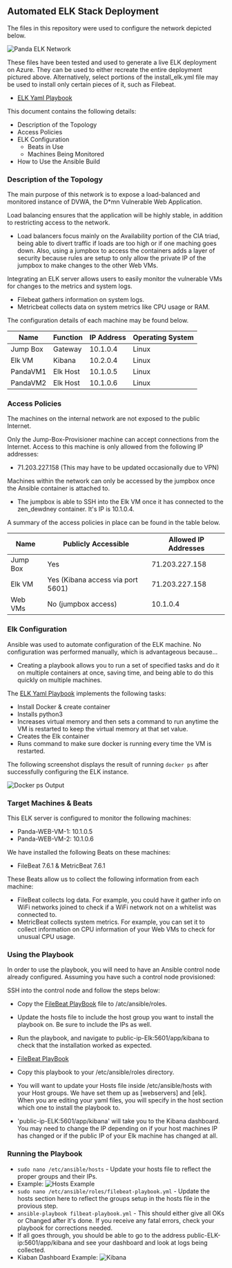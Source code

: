## Automated ELK Stack Deployment

The files in this repository were used to configure the network depicted below.

![Panda ELK Network](https://github.com/TeaLeafMedia/TeaLeaf_CyberSec/blob/main/Diagrams/New%20Panda-Network-Map.drawio.png)

These files have been tested and used to generate a live ELK deployment on Azure. They can be used to either recreate the entire deployment pictured above. Alternatively, select portions of the install_elk.yml file may be used to install only certain pieces of it, such as Filebeat.

  - [ELK Yaml Playbook](https://github.com/TeaLeafMedia/TeaLeaf_CyberSec/blob/main/Ansible/install-elk.yml)

This document contains the following details:
- Description of the Topology
- Access Policies
- ELK Configuration
  - Beats in Use
  - Machines Being Monitored
- How to Use the Ansible Build

### Description of the Topology

The main purpose of this network is to expose a load-balanced and monitored instance of DVWA, the D*mn Vulnerable Web Application.

Load balancing ensures that the application will be highly stable, in addition to restricting access to the network.

- Load balancers focus mainly on the Availability portion of the CIA triad, being able to divert traffic if loads are too high or if one maching goes down. Also, using a jumpbox to access the containers adds a layer of security because rules are setup to only allow the private IP of the jumpbox to make changes to the other Web VMs. 

Integrating an ELK server allows users to easily monitor the vulnerable VMs for changes to the metrics and system logs.

- Filebeat gathers information on system logs.
- Metricbeat collects data on system metrics like CPU usage or RAM.

The configuration details of each machine may be found below.

| Name     | Function | IP Address | Operating System |
|----------|----------|------------|------------------|
| Jump Box | Gateway  | 10.1.0.4   | Linux            |
| Elk VM   | Kibana   | 10.2.0.4   | Linux            |
| PandaVM1 | Elk Host | 10.1.0.5   | Linux            |
| PandaVM2 | Elk Host | 10.1.0.6   | Linux            |

### Access Policies

The machines on the internal network are not exposed to the public Internet. 

Only the Jump-Box-Provisioner machine can accept connections from the Internet. Access to this machine is only allowed from the following IP addresses:

- 71.203.227.158 (This may have to be updated occasionally due to VPN)

Machines within the network can only be accessed by the jumpbox once the Ansible container is attached to.

- The jumpbox is able to SSH into the Elk VM once it has connected to the zen_dewdney container. It's IP is 10.1.0.4.

A summary of the access policies in place can be found in the table below.

| Name     | Publicly Accessible | Allowed IP Addresses |
|----------|---------------------|----------------------|
| Jump Box | Yes                 | 71.203.227.158       |
| Elk VM   | Yes (Kibana access via port 5601) | 71.203.227.158       |
| Web VMs  | No (jumpbox access) | 10.1.0.4             |

### Elk Configuration

Ansible was used to automate configuration of the ELK machine. No configuration was performed manually, which is advantageous because...

- Creating a playbook allows you to run a set of specified tasks and do it on multiple containers at once, saving time, and being able to do this quickly on multiple machines. 

The [ELK Yaml Playbook](https://github.com/TeaLeafMedia/TeaLeaf_CyberSec/blob/main/Ansible/install-elk.yml) implements the following tasks:

- Install Docker & create container
- Installs python3
- Increases virtual memory and then sets a command to run anytime the VM is restarted to keep the virtual memory at that set value.
- Creates the Elk container
- Runs command to make sure docker is running every time the VM is restarted.

The following screenshot displays the result of running `docker ps` after successfully configuring the ELK instance.

![Docker ps Output](https://github.com/TeaLeafMedia/TeaLeaf_CyberSec/blob/main/README/Images/docker_ps.png)

### Target Machines & Beats

This ELK server is configured to monitor the following machines:

- Panda-WEB-VM-1: 10.1.0.5
- Panda-WEB-VM-2: 10.1.0.6

We have installed the following Beats on these machines:

- FileBeat 7.6.1 & MetricBeat 7.6.1

These Beats allow us to collect the following information from each machine:

- FileBeat collects log data. For example, you could have it gather info on WiFi networks joined to check if a WiFi network not on a whitelist was connected to.
- MetricBeat collects system metrics. For example, you can set it to collect information on CPU information of your Web VMs to check for unusual CPU usage. 

### Using the Playbook

In order to use the playbook, you will need to have an Ansible control node already configured. Assuming you have such a control node provisioned: 

SSH into the control node and follow the steps below:

- Copy the [FileBeat PlayBook](https://github.com/TeaLeafMedia/TeaLeaf_CyberSec/blob/main/Ansible/filebeat-playbook.yml) file to /atc/ansible/roles.
- Update the hosts file to include the host group you want to install the playbook on. Be sure to include the IPs as well. 
- Run the playbook, and navigate to public-ip-Elk:5601/app/kibana to check that the installation worked as expected.

- [FileBeat PlayBook](https://github.com/TeaLeafMedia/TeaLeaf_CyberSec/blob/main/Ansible/filebeat-playbook.yml)
- Copy this playbook to your /etc/ansible/roles directory. 
- You will want to update your Hosts file inside /etc/ansible/hosts with your Host groups. We have set them up as [webservers] and [elk]. When you are editing your yaml files, you will specify in the host section which one to install the playbook to. 
- 'public-ip-ELK:5601/app/kibana' will take you to the Kibana dashboard. You may need to change the IP depending on if your host machines IP has changed or if the public IP of your Elk machine has changed at all. 

### Running the Playbook

- `sudo nano /etc/ansible/hosts` - Update your hosts file to reflect the proper groups and their IPs. 
- Example:
![Hosts Example](https://github.com/TeaLeafMedia/TeaLeaf_CyberSec/blob/main/README/Images/Ansible%20Hosts.png)
- `sudo nano /etc/ansible/roles/filebeat-playbook.yml` - Update the hosts section here to reflect the groups setup in the hosts file in the provious step. 
- `ansible-playbook filbeat-playbook.yml` - This should either give all OKs or Changed after it's done. If you receive any fatal errors, check your playbook for corrections needed. 
- If all goes through, you should be able to go to the address public-ELK-ip:5601/app/kibana and see your dashboard and look at logs being collected. 
- Kiaban Dashboard Example:
![Kibana](https://github.com/TeaLeafMedia/TeaLeaf_CyberSec/blob/main/README/Images/Kibana%20Logs.png)
